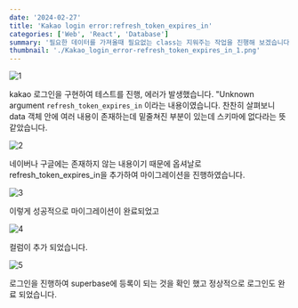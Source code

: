 ```yaml
---
date: '2024-02-27'
title: 'Kakao login error:refresh_token_expires_in'
categories: ['Web', 'React', 'Database']
summary: '필요한 데이터를 가져올때 필요없는 class는 지워주는 작업을 진행해 보겠습니다.'
thumbnail: './Kakao_login_error-refresh_token_expires_in_1.png'
---
```


![1](https://i.ibb.co/VT20Dh0/Kakao-login-error-refresh-token-expires-in-1.png)

kakao 로그인을 구현하여 테스트를 진행, 에러가 발생했습니다. "Unknown argument `refresh_token_expires_in` 이라는 내용이였습니다. 찬찬히 살펴보니 data 객체 안에 여러 내용이 존재하는데 밑줄쳐진 부분이 있는데 스키마에 없다라는 뜻 같았습니다.

![2](https://i.ibb.co/BnR8W2q/Kakao-login-error-refresh-token-expires-in-2.png)

네이버나 구글에는 존재하지 않는 내용이기 때문에 옵셔날로 refresh_token_expires_in을 추가하여 마이그레이션을 진행하였습니다.

![3](https://i.ibb.co/hsfnY2j/Kakao-login-error-refresh-token-expires-in-3.png)

이렇게 성공적으로 마이그레이션이 완료되었고

![4](https://i.ibb.co/8gvCnk3/Kakao-login-error-refresh-token-expires-in-4.png)

컬럼이 추가 되었습니다.

![5](https://i.ibb.co/5rp2gCQ/Kakao-login-error-refresh-token-expires-in-5.png)

로그인을 진행하여 superbase에 등록이 되는 것을 확인 했고 정상적으로 로그인도 완료 되었습니다.
